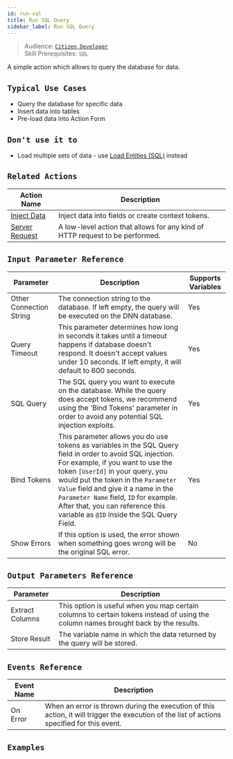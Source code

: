 ```yaml
---
id: run-sql
title: Run SQL Query
sidebar_label: Run SQL Query
---
```


> Audience: [`Citizen Developer`](/docs/audience#citizen-developers)<br/>
> Skill Prerequisites: `SQL`

A simple action which allows to query the database for data.

## `Typical Use Cases`

- Query the database for specific data
- Insert data into tables
- Pre-load data into Action Form

## `Don't use it to`

- Load multiple sets of data - use [Load Entities (SQL)](Actions/load-entities-sql.md) instead

## `Related Actions`

| Action Name | Description|
|-------------|------------|
| [Inject Data](Actions/inject-data.md) | Inject data into fields or create context tokens. |
| [Server Request](Actions/server-request.md) | A low-level action that allows for any kind of HTTP request to be performed. |

## `Input Parameter Reference`

| Parameter     | Description                           | Supports Variables |
|---------------|---------------------------------------|--------------------|
| Other Connection String | The connection string to the database. If left empty, the query will be executed on the DNN database. | Yes |
| Query Timeout | This parameter determines how long in seconds it takes until a timeout happens if database doesn't respond. It doesn't accept values under 10 seconds. If left empty, it will default to 600 seconds.  | Yes |
| SQL Query     | The SQL query you want to execute on the database. While the query does accept tokens, we recommend using the 'Bind Tokens' parameter in order to avoid any potential SQL injection exploits. | Yes |
| Bind Tokens       | This parameter allows you do use tokens as variables in the SQL Query field in order to avoid SQL injection. For example, if you want to use the token `[UserId]` in your query, you would put the token in the `Parameter Value` field and give it a name in the `Parameter Name` field, `ID` for example. After that, you can reference this variable as `@ID` inside the SQL Query Field.  | Yes |
| Show Errors | If this option is used, the error shown when something goes wrong will be the original SQL error. | No |

## `Output Parameters Reference`

| Parameter | Description |
|-----------|-------------|
| Extract Columns|  This option is useful when you map certain columns to certain tokens instead of using the column names brought back by the results. |
| Store Result | The variable name in which the data returned by the query will be stored. |

## `Events Reference`

| Event Name | Description |
|------------|-------------|
| On Error | When an error is thrown during the execution of this action, it will trigger the execution of the list of actions specified for this event. |

## `Examples`
